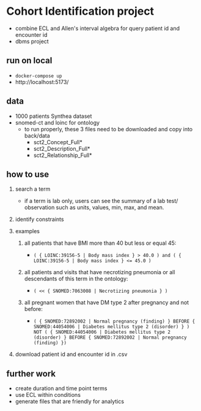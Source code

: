 # Cohort Identification project

- combine ECL and Allen's interval algebra for query patient id and encounter id
- dbms project


## run on local
- `docker-compose up` 
- http://localhost:5173/


## data
- 1000 patients Synthea dataset
- snomed-ct and loinc for ontology 
    - to run properly, these 3 files need to be downloaded and copy into back/data 
        - sct2_Concept_Full* 
        - sct2_Description_Full*
        - sct2_Relationship_Full*
    

## how to use
1. search a term
    - if a term is lab only, users can see the summary of a lab test/ observation such as units, values, min, max, and mean. 
2. identify constraints

3. examples
    1. all patients that have BMI more than 40 but less or equal 45: 
        - `( { LOINC:39156-5 | Body mass index } > 40.0 ) and ( { LOINC:39156-5 | Body mass index } <= 45.0 )`

    2. all patients and visits that have necrotizing pneumonia or all descendants of this term in the ontology:
        - `( << { SNOMED:7063008 | Necrotizing pneumonia } )`

    3. all pregnant women that have DM type 2 after pregnancy and not before: 
        - `( { SNOMED:72892002 | Normal pregnancy (finding) } BEFORE { SNOMED:44054006 | Diabetes mellitus type 2 (disorder) } ) NOT ( { SNOMED:44054006 | Diabetes mellitus type 2 (disorder) } BEFORE { SNOMED:72892002 | Normal pregnancy (finding) })`
    
4. download patient id and encounter id in .csv 

## further work
- create duration and time point terms
- use ECL within conditions
- generate files that are friendly for analytics

